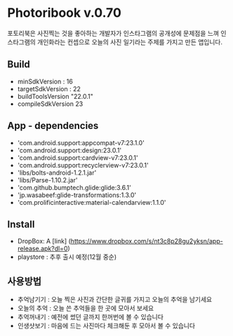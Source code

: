 Photoribook v.0.70
==================
 포토리북은 사진찍는 것을 좋아하는 개발자가 인스타그램의 공개성에 문제점을 느껴 인스타그램의 개인화라는 컨셉으로 오늘의 사진 일기라는 주제를 가지고 만든 앱입니다.

Build
-----
  - minSdkVersion : 16
  - targetSdkVersion : 22
  - buildToolsVersion "22.0.1"
  - compileSdkVersion 23


App - dependencies 
------------------
  - 'com.android.support:appcompat-v7:23.1.0'
  - 'com.android.support:design:23.0.1'
  - 'com.android.support:cardview-v7:23.0.1'
  - 'com.android.support:recyclerview-v7:23.0.1'
  - 'libs/bolts-android-1.2.1.jar'
  - 'libs/Parse-1.10.2.jar'
  - 'com.github.bumptech.glide:glide:3.6.1'
  - 'jp.wasabeef:glide-transformations:1.3.0'
  - 'com.prolificinteractive:material-calendarview:1.1.0'


Install
-------
  - DropBox: A [link] (https://www.dropbox.com/s/nt3c8p28gu2yksn/app-release.apk?dl=0)
  - playstore : 추후 출시 예정(12월 중순)

사용방법
------
  - 추억남기기 : 오늘 찍은 사진과 간단한 글귀를 가지고 오늘의 추억을 남기세요
  - 오늘의 추억 : 오늘 쓴 추억들을 한 곳에 모아서 보세요
  - 추억꺼내기 : 예전에 썼던 글까지 한꺼번에 볼 수 있습니다
  - 인생샷보기 : 마음에 드는 사진마다 체크해둔 후 모아서 볼 수 있습니다
 
